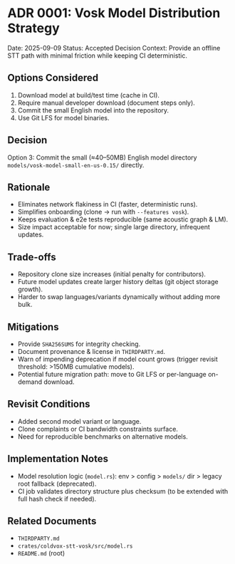 # ADR 0001: Vosk Model Distribution Strategy

Date: 2025-09-09
Status: Accepted
Decision Context: Provide an offline STT path with minimal friction while keeping CI deterministic.

## Options Considered
1. Download model at build/test time (cache in CI).
2. Require manual developer download (document steps only).
3. Commit the small English model into the repository.
4. Use Git LFS for model binaries.

## Decision
Option 3: Commit the small (≈40–50MB) English model directory `models/vosk-model-small-en-us-0.15/` directly.

## Rationale
- Eliminates network flakiness in CI (faster, deterministic runs).
- Simplifies onboarding (clone → run with `--features vosk`).
- Keeps evaluation & e2e tests reproducible (same acoustic graph & LM).
- Size impact acceptable for now; single large directory, infrequent updates.

## Trade-offs
- Repository clone size increases (initial penalty for contributors).
- Future model updates create larger history deltas (git object storage growth).
- Harder to swap languages/variants dynamically without adding more bulk.

## Mitigations
- Provide `SHA256SUMS` for integrity checking.
- Document provenance & license in `THIRDPARTY.md`.
- Warn of impending deprecation if model count grows (trigger revisit threshold: >150MB cumulative models).
- Potential future migration path: move to Git LFS or per-language on-demand download.

## Revisit Conditions
- Added second model variant or language.
- Clone complaints or CI bandwidth constraints surface.
- Need for reproducible benchmarks on alternative models.

## Implementation Notes
- Model resolution logic (`model.rs`): env > config > `models/` dir > legacy root fallback (deprecated).
- CI job validates directory structure plus checksum (to be extended with full hash check if needed).

## Related Documents
- `THIRDPARTY.md`
- `crates/coldvox-stt-vosk/src/model.rs`
- `README.md` (root)

